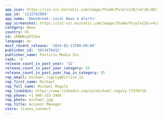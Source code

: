 ```yaml
---
app_icon: https://is1-ssl.mzstatic.com/image/thumb/Purple126/v4/3b/d0/17/3bd017de-5413-8ae0-b272-52424194f121/AppIconNewsBreak-0-0-1x_U007emarketing-0-7-0-85-220.png/1024x1024bb.png
app_id: '1132762804'
app_name: 'NewsBreak: Local News & Alerts'
app_screenshot: https://is1-ssl.mzstatic.com/image/thumb/Purple126/v4/ab/29/9d/ab299deb-ca00-ebc9-04c8-8f64663ec895/cbed8b40-2c23-48ce-981f-978ecf2c647e_6.5_-_1.png/1242x2688bb.png
category: News
country: US
id: sRWW0cpPZiba
language: en
most_recent_release: '2024-02-13T00:00:00'
publisher_id: '1013476412'
publisher_name: Particle Media Inc.
rank: '4'
release_count_in_past_year: '52'
release_count_in_past_year_category: 55
release_count_in_past_year_top_in_category: 55
rep_email: michael.roguly@bitrise.io
rep_first_name: Michael
rep_full_name: Michael Roguly
rep_linkedin: https://www.linkedin.com/in/michael-roguly-77376710
rep_phone: +1 949-233-3404
rep_photo: michael.jpg
rep_title: Account Manager
store: itunes_connect
---
```

